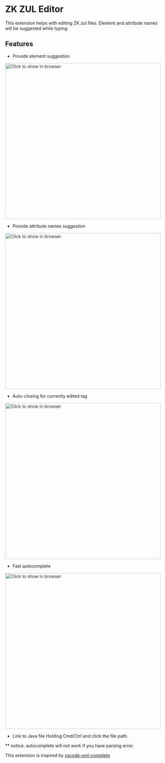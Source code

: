 # ZK ZUL Editor

This extension helps with editing ZK zul files.
Element and attribute names will be suggested while typing.

## Features

- Provide element suggestion

[<img src="https://raw.githubusercontent.com/zkoss/ZK-vscode-plugin/master/images/hint-providing-1.png" width="500" style="filter: blur(1px); " title="Click to show in browser"/>](https://raw.githubusercontent.com/zkoss/ZK-vscode-plugin/master/images/hint-providing-1.png)

- Provide attribute names suggestion

[<img src="https://raw.githubusercontent.com/zkoss/ZK-vscode-plugin/master/images/hint-providing-2.png" width="500" style="filter: blur(1px); " title="Click to show in browser"/>](https://raw.githubusercontent.com/zkoss/ZK-vscode-plugin/master/images/hint-providing-2.png)

- Auto-closing for currently edited tag

[<img src="https://raw.githubusercontent.com/zkoss/ZK-vscode-plugin/master/images/auto-closing.png" width="500" style="filter: blur(1px); " title="Click to show in browser"/>](https://raw.githubusercontent.com/zkoss/ZK-vscode-plugin/master/images/auto-closing.png)

- Fast autocomplete

[<img src="https://raw.githubusercontent.com/zkoss/ZK-vscode-plugin/master/images/autocomplete.png" width="500" style="filter: blur(1px); " title="Click to show in browser"/>](https://raw.githubusercontent.com/zkoss/ZK-vscode-plugin/master/images/autocomplete.png)

- Link to Java file
Holding Cmd/Ctrl and click the file path.

** notice: autocomplete will not work if you have parsing error.

This extension is inspired by [vscode-xml-complete](https://github.com/rogalmic/vscode-xml-complete)

